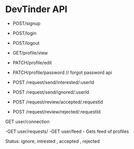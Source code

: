 # DevTinder API
- POST/signup
- POST/login
- POST/logout


- GET/profile/view
- PATCH/profile/edit
- PATCH/profile/password   // forgot password api

- POST /request/send/interested/:userId
- POST /request/send/ignored/:userId

- POST /request/review/accepted/:requestId
- POST /request/review/rejected/:requestId

GET user/connection

-GET user/requests/
-GET user/feed - Gets feed of profiles





Status: ignore, intrested , accepted , rejected 
